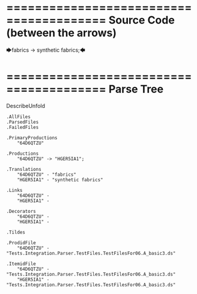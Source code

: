 ========================================
Source Code (between the arrows)
========================================

🡆fabrics -> synthetic fabrics;🡄

========================================
Parse Tree
========================================
DescribeUnfold

    .AllFiles
    .ParsedFiles
    .FailedFiles

    .PrimaryProductions
        "64D6QTZU" 

    .Productions
        "64D6QTZU" -> "HGER5IA1";

    .Translations
        "64D6QTZU" - "fabrics"
        "HGER5IA1" - "synthetic fabrics"

    .Links
        "64D6QTZU" - 
        "HGER5IA1" - 

    .Decorators
        "64D6QTZU" - 
        "HGER5IA1" - 

    .Tildes

    .ProdidFile
        "64D6QTZU" - "Tests.Integration.Parser.TestFiles.TestFilesFor06.A_basic3.ds"

    .ItemidFile
        "64D6QTZU" - "Tests.Integration.Parser.TestFiles.TestFilesFor06.A_basic3.ds"
        "HGER5IA1" - "Tests.Integration.Parser.TestFiles.TestFilesFor06.A_basic3.ds"


